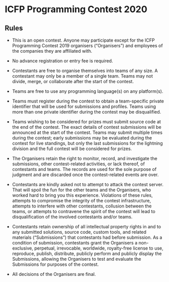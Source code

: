 # ICFP Programming Contest 2020
## Rules

- This is an open contest. Anyone may participate except for the ICFP Programming Contest 2019 organisers (“Organisers”) and employees of the companies they are affiliated with.

- No advance registration or entry fee is required.

- Contestants are free to organise themselves into teams of any size. A contestant may only be a member of a single team. Teams may not divide, merge, or collaborate after the start of the contest.

- Teams are free to use any programming language(s) on any platform(s).

- Teams must register during the contest to obtain a team-specific private identifier that will be used for submissions and profiles. Teams using more than one private identifier during the contest may be disqualified.

- Teams wishing to be considered for prizes must submit source code at the end of the contest. The exact details of contest submissions will be announced at the start of the contest. Teams may submit multiple times during the contest; early submissions may be evaluated during the contest for live standings, but only the last submissions for the lightning division and the full contest will be considered for prizes.

- The Organisers retain the right to monitor, record, and investigate the submissions, other contest-related activities, or lack thereof, of contestants and teams. The records are used for the sole purpose of judgment and are discarded once the contest-related events are over.

- Contestants are kindly asked not to attempt to attack the contest server. That will spoil the fun for the other teams and the Organisers, who worked hard to bring you this experience. Violations of these rules, attempts to compromise the integrity of the contest infrastructure, attempts to interfere with other contestants, collusion between the teams, or attempts to contravene the spirit of the contest will lead to disqualification of the involved contestants and/or teams.

- Contestants retain ownership of all intellectual property rights in and to any submitted solutions, source code, custom tools, and related materials (“Submissions”) that contestants had before submission. As a condition of submission, contestants grant the Organisers a non-exclusive, perpetual, irrevocable, worldwide, royalty-free license to use, reproduce, publish, distribute, publicly perform and publicly display the Submissions, allowing the Organisers to test and evaluate the Submissions for purposes of the contest.
   
- All decisions of the Organisers are final.

